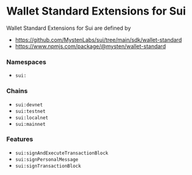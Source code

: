 # Wallet Standard Extensions for Sui

Wallet Standard Extensions for Sui are defined by

- https://github.com/MystenLabs/sui/tree/main/sdk/wallet-standard
- https://www.npmjs.com/package/@mysten/wallet-standard

### Namespaces

- `sui:`

### Chains

- `sui:devnet`
- `sui:testnet`
- `sui:localnet`
- `sui:mainnet`

### Features

- `sui:signAndExecuteTransactionBlock`
- `sui:signPersonalMessage`
- `sui:signTransactionBlock`
